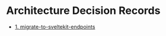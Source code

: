 # Architecture Decision Records

- [1. migrate-to-sveltekit-endpoints](0001-migrate-to-sveltekit-endpoints.md)
